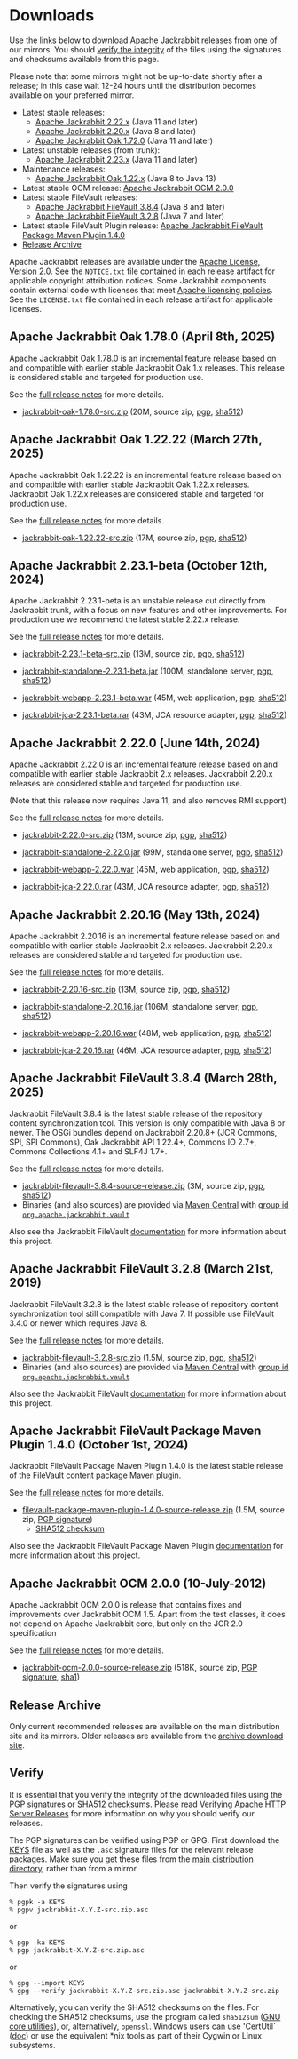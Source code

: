<!--
   Licensed to the Apache Software Foundation (ASF) under one or more
   contributor license agreements.  See the NOTICE file distributed with
   this work for additional information regarding copyright ownership.
   The ASF licenses this file to You under the Apache License, Version 2.0
   (the "License"); you may not use this file except in compliance with
   the License.  You may obtain a copy of the License at

       https://www.apache.org/licenses/LICENSE-2.0

   Unless required by applicable law or agreed to in writing, software
   distributed under the License is distributed on an "AS IS" BASIS,
   WITHOUT WARRANTIES OR CONDITIONS OF ANY KIND, either express or implied.
   See the License for the specific language governing permissions and
   limitations under the License.
-->

Downloads
=========

Use the links below to download Apache Jackrabbit releases from one of our
mirrors. You should [verify the integrity](#verify) of the files using
the signatures and checksums available from this page.

Please note that some mirrors might not be up-to-date shortly after a
release; in this case wait 12-24 hours until the distribution becomes available
on your preferred mirror.

* Latest stable releases:
    * [Apache Jackrabbit 2.22.x](#v2.22) (Java 11 and later)
    * [Apache Jackrabbit 2.20.x](#v2.20) (Java 8 and later)
    * [Apache Jackrabbit Oak 1.72.0](#latest) (Java 11 and later)
* Latest unstable releases (from trunk):
    * [Apache Jackrabbit 2.23.x](#v2.23) (Java 11 and later)
* Maintenance releases:
    * [Apache Jackrabbit Oak 1.22.x](#oak1.22) (Java 8 to Java 13)
* Latest stable OCM release: [Apache Jackrabbit OCM 2.0.0](#ocm)
* Latest stable FileVault releases:
    * [Apache Jackrabbit FileVault 3.8.4](#vlt) (Java 8 and later)
    * [Apache Jackrabbit FileVault 3.2.8](#vltjava7) (Java 7 and later)
* Latest stable FileVault Plugin release: [Apache Jackrabbit FileVault Package Maven Plugin 1.4.0](#vltplg)
* [Release Archive](#archive)

Apache Jackrabbit releases are available under the [Apache License, Version 2.0](https://www.apache.org/licenses/LICENSE-2.0).
See the `NOTICE.txt` file contained in each release artifact for applicable copyright attribution notices.
Some Jackrabbit components contain external code with licenses that meet [Apache licensing policies](https://www.apache.org/legal/resolved.html).
See the `LICENSE.txt` file contained in each release artifact for applicable licenses.




<a class='anchor' name='latest'></a>
Apache Jackrabbit Oak 1.78.0 (April 8th, 2025)
----------------------------------------------
Apache Jackrabbit Oak 1.78.0 is an incremental feature release based
on and compatible with earlier stable Jackrabbit Oak 1.x
releases. This release is considered stable and targeted for
production use.

See the [full release notes](https://downloads.apache.org/jackrabbit/oak/1.78.0/RELEASE-NOTES.txt) for more details.

* [jackrabbit-oak-1.78.0-src.zip](https://www.apache.org/dyn/closer.lua/jackrabbit/oak/1.78.0/jackrabbit-oak-1.78.0-src.zip)
    (20M, source zip, [pgp](https://downloads.apache.org/jackrabbit/oak/1.78.0/jackrabbit-oak-1.78.0-src.zip.asc), [sha512](https://downloads.apache.org/jackrabbit/oak/1.78.0/jackrabbit-oak-1.78.0-src.zip.sha512))




<a class='anchor' name='oak1.22'></a>
Apache Jackrabbit Oak 1.22.22 (March 27th, 2025)
----------------------------------------------------
Apache Jackrabbit Oak 1.22.22 is an incremental feature release based on
and compatible with earlier stable Jackrabbit Oak 1.22.x
releases. Jackrabbit Oak 1.22.x releases are considered stable and
targeted for production use.

See the [full release notes](https://downloads.apache.org/jackrabbit/oak/1.22.22/RELEASE-NOTES.txt) for more details.

* [jackrabbit-oak-1.22.22-src.zip](https://www.apache.org/dyn/closer.lua/jackrabbit/oak/1.22.22/jackrabbit-oak-1.22.22-src.zip)
    (17M, source zip, [pgp](https://downloads.apache.org/jackrabbit/oak/1.22.22/jackrabbit-oak-1.22.22-src.zip.asc), [sha512](https://downloads.apache.org/jackrabbit/oak/1.22.22/jackrabbit-oak-1.22.22-src.zip.sha512))




<a class='anchor' name='v2.23'></a>
Apache Jackrabbit 2.23.1-beta (October 12th, 2024)
--------------------------------------------------
Apache Jackrabbit 2.23.1-beta is an unstable release cut directly from
Jackrabbit trunk, with a focus on new features and other
improvements. For production use we recommend the latest stable 2.22.x
release.

See the [full release notes](https://downloads.apache.org/jackrabbit/2.23.1-beta/RELEASE-NOTES.txt) for more details.

* [jackrabbit-2.23.1-beta-src.zip](https://www.apache.org/dyn/closer.lua/jackrabbit/2.23.1-beta/jackrabbit-2.23.1-beta-src.zip)
    (13M, source zip, [pgp](https://downloads.apache.org/jackrabbit/2.23.1-beta/jackrabbit-2.23.1-beta-src.zip.asc), [sha512](https://downloads.apache.org/jackrabbit/2.23.1-beta/jackrabbit-2.23.1-beta-src.zip.sha512))

* [jackrabbit-standalone-2.23.1-beta.jar](https://www.apache.org/dyn/closer.lua/jackrabbit/2.23.1-beta/jackrabbit-standalone-2.23.1-beta.jar)
    (100M, standalone server, [pgp](https://downloads.apache.org/jackrabbit/2.23.1-beta/jackrabbit-standalone-2.23.1-beta.jar.asc), [sha512](https://downloads.apache.org/jackrabbit/2.23.1-beta/jackrabbit-standalone-2.23.1-beta.jar.sha512))

* [jackrabbit-webapp-2.23.1-beta.war](https://www.apache.org/dyn/closer.lua/jackrabbit/2.23.1-beta/jackrabbit-webapp-2.23.1-beta.war)
    (45M, web application, [pgp](https://downloads.apache.org/jackrabbit/2.23.1-beta/jackrabbit-webapp-2.23.1-beta.war.asc), [sha512](https://downloads.apache.org/jackrabbit/2.23.1-beta/jackrabbit-webapp-2.23.1-beta.war.sha512))

* [jackrabbit-jca-2.23.1-beta.rar](https://www.apache.org/dyn/closer.lua/jackrabbit/2.23.1-beta/jackrabbit-jca-2.23.1-beta.rar)
    (43M, JCA resource adapter, [pgp](https://downloads.apache.org/jackrabbit/2.23.1-beta/jackrabbit-jca-2.23.1-beta.rar.asc), [sha512](https://downloads.apache.org/jackrabbit/2.23.1-beta/jackrabbit-jca-2.23.1-beta.rar.sha512))




<a class='anchor' name='v2.22'></a>
Apache Jackrabbit 2.22.0 (June 14th, 2024)
------------------------------------------
Apache Jackrabbit 2.22.0 is an incremental feature release based on
and compatible with earlier stable Jackrabbit 2.x releases. Jackrabbit
2.20.x releases are considered stable and targeted for production use.

(Note that this release now requires Java 11, and also removes RMI support)

See the [full release notes](https://downloads.apache.org/jackrabbit/2.22.0/RELEASE-NOTES.txt) for more details.

* [jackrabbit-2.22.0-src.zip](https://www.apache.org/dyn/closer.lua/jackrabbit/2.22.0/jackrabbit-2.22.0-src.zip)
    (13M, source zip, [pgp](https://downloads.apache.org/jackrabbit/2.22.0/jackrabbit-2.22.0-src.zip.asc), [sha512](https://downloads.apache.org/jackrabbit/2.22.0/jackrabbit-2.22.0-src.zip.sha512))

* [jackrabbit-standalone-2.22.0.jar](https://www.apache.org/dyn/closer.lua/jackrabbit/2.22.0/jackrabbit-standalone-2.22.0.jar)
    (99M, standalone server, [pgp](https://downloads.apache.org/jackrabbit/2.22.0/jackrabbit-standalone-2.22.0.jar.asc), [sha512](https://downloads.apache.org/jackrabbit/2.22.0/jackrabbit-standalone-2.22.0.jar.sha512))

* [jackrabbit-webapp-2.22.0.war](https://www.apache.org/dyn/closer.lua/jackrabbit/2.22.0/jackrabbit-webapp-2.22.0.war)
    (45M, web application, [pgp](https://downloads.apache.org/jackrabbit/2.22.0/jackrabbit-webapp-2.22.0.war.asc), [sha512](https://downloads.apache.org/jackrabbit/2.22.0/jackrabbit-webapp-2.22.0.war.sha512))

* [jackrabbit-jca-2.22.0.rar](https://www.apache.org/dyn/closer.lua/jackrabbit/2.22.0/jackrabbit-jca-2.22.0.rar)
    (43M, JCA resource adapter, [pgp](https://downloads.apache.org/jackrabbit/2.22.0/jackrabbit-jca-2.22.0.rar.asc), [sha512](https://downloads.apache.org/jackrabbit/2.22.0/jackrabbit-jca-2.22.0.rar.sha512))




<a class='anchor' name='v2.20'></a>
Apache Jackrabbit 2.20.16 (May 13th, 2024)
------------------------------------------
Apache Jackrabbit 2.20.16 is an incremental feature release based on
and compatible with earlier stable Jackrabbit 2.x releases. Jackrabbit
2.20.x releases are considered stable and targeted for production use.

See the [full release notes](https://downloads.apache.org/jackrabbit/2.20.16/RELEASE-NOTES.txt) for more details.

* [jackrabbit-2.20.16-src.zip](https://www.apache.org/dyn/closer.lua/jackrabbit/2.20.16/jackrabbit-2.20.16-src.zip)
    (13M, source zip, [pgp](https://downloads.apache.org/jackrabbit/2.20.16/jackrabbit-2.20.16-src.zip.asc), [sha512](https://downloads.apache.org/jackrabbit/2.20.16/jackrabbit-2.20.16-src.zip.sha512))

* [jackrabbit-standalone-2.20.16.jar](https://www.apache.org/dyn/closer.lua/jackrabbit/2.20.16/jackrabbit-standalone-2.20.16.jar)
    (106M, standalone server, [pgp](https://downloads.apache.org/jackrabbit/2.20.16/jackrabbit-standalone-2.20.16.jar.asc), [sha512](https://downloads.apache.org/jackrabbit/2.20.16/jackrabbit-standalone-2.20.16.jar.sha512))

* [jackrabbit-webapp-2.20.16.war](https://www.apache.org/dyn/closer.lua/jackrabbit/2.20.16/jackrabbit-webapp-2.20.16.war)
    (48M, web application, [pgp](https://downloads.apache.org/jackrabbit/2.20.16/jackrabbit-webapp-2.20.16.war.asc), [sha512](https://downloads.apache.org/jackrabbit/2.20.16/jackrabbit-webapp-2.20.16.war.sha512))

* [jackrabbit-jca-2.20.16.rar](https://www.apache.org/dyn/closer.lua/jackrabbit/2.20.16/jackrabbit-jca-2.20.16.rar)
    (46M, JCA resource adapter, [pgp](https://downloads.apache.org/jackrabbit/2.20.16/jackrabbit-jca-2.20.16.rar.asc), [sha512](https://downloads.apache.org/jackrabbit/2.20.16/jackrabbit-jca-2.20.16.rar.sha512))




<a class='anchor' name='vlt'></a>
Apache Jackrabbit FileVault 3.8.4 (March 28th, 2025)
----------------------------------------------------
Jackrabbit FileVault 3.8.4 is the latest stable release of the repository content synchronization tool. This version is only compatible with Java 8 or newer. The OSGi bundles depend on Jackrabbit 2.20.8+ (JCR Commons, SPI, SPI Commons), Oak Jackrabbit API 1.22.4+, Commons IO 2.7+, Commons Collections 4.1+ and SLF4J 1.7+.

See the [full release notes](https://downloads.apache.org/jackrabbit/filevault/3.8.4/RELEASE-NOTES.txt) for more details.

* [jackrabbit-filevault-3.8.4-source-release.zip](https://www.apache.org/dyn/closer.lua/jackrabbit/filevault/3.8.4/jackrabbit-filevault-3.8.4-source-release.zip)
    (3M, source zip, [pgp](https://downloads.apache.org/jackrabbit/filevault/3.8.4/jackrabbit-filevault-3.8.4-source-release.zip.asc), [sha512](https://downloads.apache.org/jackrabbit/filevault/3.8.4/jackrabbit-filevault-3.8.4-source-release.zip.sha512))
* Binaries (and also sources) are provided via [Maven Central](https://central.sonatype.org/) with [group id `org.apache.jackrabbit.vault`](https://repo1.maven.org/maven2/org/apache/jackrabbit/vault/)

Also see the Jackrabbit FileVault [documentation](/filevault/index.html) for more information about this project.




<a class='anchor' name='vltjava7'></a>
Apache Jackrabbit FileVault 3.2.8 (March 21st, 2019)
--------------------------------------------------
Jackrabbit FileVault 3.2.8 is the latest stable release of repository content synchronization tool still compatible with Java 7. If possible use FileVault 3.4.0 or newer which requires Java 8.

See the [full release notes](https://downloads.apache.org/jackrabbit/filevault/3.2.8/RELEASE-NOTES.txt) for more details.

* [jackrabbit-filevault-3.2.8-src.zip](https://www.apache.org/dyn/closer.lua/jackrabbit/filevault/3.2.8/jackrabbit-filevault-3.2.8-src.zip)
    (1.5M, source zip, [pgp](https://downloads.apache.org/jackrabbit/filevault/3.2.8/jackrabbit-filevault-3.2.8-src.zip.asc), [sha512](https://downloads.apache.org/jackrabbit/filevault/3.2.8/jackrabbit-filevault-3.2.8-src.zip.sha512))
* Binaries (and also sources) are provided via [Maven Central](https://central.sonatype.org/) with [group id `org.apache.jackrabbit.vault`](https://repo1.maven.org/maven2/org/apache/jackrabbit/vault/)

Also see the Jackrabbit FileVault [documentation](/filevault/index.html) for more information about this project.




<a class='anchor' name='vltplg'></a>
Apache Jackrabbit FileVault Package Maven Plugin 1.4.0 (October 1st, 2024)
------------------------------------------------------------------------
Jackrabbit FileVault Package Maven Plugin 1.4.0 is the latest stable release of the FileVault content package Maven plugin.

See the [full release notes](https://downloads.apache.org/jackrabbit/filevault-package-maven-plugin/1.4.0/RELEASE-NOTES.md) for more details.

* [filevault-package-maven-plugin-1.4.0-source-release.zip](https://www.apache.org/dyn/closer.lua/jackrabbit/filevault-package-maven-plugin/1.4.0/filevault-package-maven-plugin-1.4.0-source-release.zip)
    (1.5M, source zip, [PGP signature](https://downloads.apache.org/jackrabbit/filevault-package-maven-plugin/1.4.0/filevault-package-maven-plugin-1.4.0-source-release.zip.asc))
    * [SHA512 checksum](https://downloads.apache.org/jackrabbit/filevault-package-maven-plugin/1.4.0/filevault-package-maven-plugin-1.4.0-source-release.zip.sha512)

Also see the Jackrabbit FileVault Package Maven Plugin [documentation](/filevault-package-maven-plugin/index.html) for more information about this project.




<a class='anchor' name='ocm'></a>
Apache Jackrabbit OCM 2.0.0 (10-July-2012)
------------------------------------------
Apache Jackrabbit OCM 2.0.0  is release that contains fixes and improvements over Jackrabbit OCM 1.5.
Apart from the test classes, it does not depend on Apache Jackrabbit core, but only on the JCR 2.0 specification

See the [full release notes](https://downloads.apache.org/jackrabbit/ocm/2.0.0/RELEASE-NOTES.txt) for more details.

* [jackrabbit-ocm-2.0.0-source-release.zip](https://www.apache.org/dyn/closer.lua/jackrabbit/ocm/2.0.0/jackrabbit-ocm-2.0.0-source-release.zip)
    (518K, source zip, [PGP signature](https://downloads.apache.org/jackrabbit/ocm/2.0.0/jackrabbit-ocm-2.0.0-source-release.zip.asc), [sha1](https://downloads.apache.org/jackrabbit/ocm/2.0.0/jackrabbit-ocm-2.0.0-source-release.zip.sha1))


<a class='anchor' name='archive'></a>
Release Archive
---------------
Only current recommended releases are available on the main distribution
site and its mirrors. Older releases are available from the [archive download site](http://archive.apache.org/dist/jackrabbit/).


<a class='anchor' name='verify'></a>
Verify
------

It is essential that you verify the integrity of the downloaded files using the PGP signatures or SHA512 checksums.
Please read [Verifying Apache HTTP Server Releases](http://httpd.apache.org/dev/verification.html) for more information
on why you should verify our releases.

The PGP signatures can be verified using PGP or GPG. First download the [KEYS](https://downloads.apache.org/jackrabbit/KEYS)
file as well as the `.asc` signature files for the relevant release packages. Make sure you get these files from
the [main distribution directory](https://downloads.apache.org/jackrabbit/), rather than from a mirror.

Then verify the signatures using

    % pgpk -a KEYS
    % pgpv jackrabbit-X.Y.Z-src.zip.asc

or

    % pgp -ka KEYS
    % pgp jackrabbit-X.Y.Z-src.zip.asc

or

    % gpg --import KEYS
    % gpg --verify jackrabbit-X.Y.Z-src.zip.asc jackrabbit-X.Y.Z-src.zip


Alternatively, you can verify the SHA512 checksums on the files. For checking the SHA512 checksums, use the program
called `sha512sum` ([GNU core utilities](http://www.gnu.org/software/coreutils/)), or, alternatively, `openssl`.
Windows users can use 'CertUtil` ([doc](https://docs.microsoft.com/en-us/windows-server/administration/windows-commands/certutil))
or use the equivalent *nix tools as part of their Cygwin or Linux subsystems.
